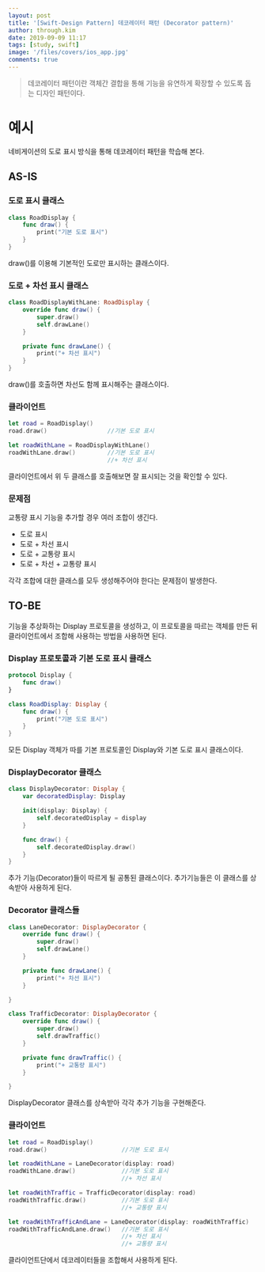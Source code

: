```yaml
---
layout: post
title: '[Swift-Design Pattern] 데코레이터 패턴 (Decorator pattern)'
author: through.kim
date: 2019-09-09 11:17
tags: [study, swift]
image: '/files/covers/ios_app.jpg'
comments: true
---
```


> 데코레이터 패턴이란 객체간 결합을 통해 기능을 유연하게 확장할 수 있도록 돕는 디자인 패턴이다.

# 예시

네비게이션의 도로 표시 방식을 통해 데코레이터 패턴을 학습해 본다.

## AS-IS

### 도로 표시 클래스

```swift
class RoadDisplay {
    func draw() {
        print("기본 도로 표시")
    }
}
```

draw()를 이용해 기본적인 도로만 표시하는 클래스이다.

### 도로 + 차선 표시 클래스

```swift
class RoadDisplayWithLane: RoadDisplay {
    override func draw() {
        super.draw()
        self.drawLane()
    }

    private func drawLane() {
        print("+ 차선 표시")
    }
}
```

draw()를 호출하면 차선도 함께 표시해주는 클래스이다.

### 클라이언트

```swift
let road = RoadDisplay()
road.draw()                 //기본 도로 표시

let roadWithLane = RoadDisplayWithLane()
roadWithLane.draw()         //기본 도로 표시
                            //+ 차선 표시
```

클라이언트에서 위 두 클래스를 호출해보면 잘 표시되는 것을 확인할 수 있다.

### 문제점

교통량 표시 기능을 추가할 경우 여러 조합이 생긴다.

- 도로 표시
- 도로 + 차선 표시
- 도로 + 교통량 표시
- 도로 + 차선 + 교통량 표시

각각 조합에 대한 클래스를 모두 생성해주어야 한다는 문제점이 발생한다.

## TO-BE

기능을 추상화하는 Display 프로토콜을 생성하고, 이 프로토콜을 따르는 객체를 만든 뒤 클라이언트에서 조합해 사용하는 방법을 사용하면 된다.

### Display 프로토콜과 기본 도로 표시 클래스

```swift
protocol Display {
    func draw()
}

class RoadDisplay: Display {
    func draw() {
        print("기본 도로 표시")
    }
}
```

모든 Display 객체가 따를 기본 프로토콜인 Display와 기본 도로 표시 클래스이다.

### DisplayDecorator 클래스

```swift
class DisplayDecorator: Display {
    var decoratedDisplay: Display

    init(display: Display) {
        self.decoratedDisplay = display
    }

    func draw() {
        self.decoratedDisplay.draw()
    }
}
```

추가 기능(Decorator)들이 따르게 될 공통된 클래스이다. 추가기능들은 이 클래스를 상속받아 사용하게 된다.

### Decorator 클래스들

```swift
class LaneDecorator: DisplayDecorator {
    override func draw() {
        super.draw()
        self.drawLane()
    }

    private func drawLane() {
        print("+ 차선 표시")
    }

}

class TrafficDecorator: DisplayDecorator {
    override func draw() {
        super.draw()
        self.drawTraffic()
    }

    private func drawTraffic() {
        print("+ 교통량 표시")
    }

}
```

DisplayDecorator 클래스를 상속받아 각각 추가 기능을 구현해준다.

### 클라이언트

```swift
let road = RoadDisplay()
road.draw()                     //기본 도로 표시

let roadWithLane = LaneDecorator(display: road)
roadWithLane.draw()             //기본 도로 표시
                                //+ 차선 표시

let roadWithTraffic = TrafficDecorator(display: road)
roadWithTraffic.draw()          //기본 도로 표시
                                //+ 교통량 표시

let roadWithTrafficAndLane = LaneDecorator(display: roadWithTraffic)
roadWithTrafficAndLane.draw()   //기본 도로 표시
                                //+ 차선 표시
                                //+ 교통량 표시
```

클라이언트단에서 데코레이터들을 조합해서 사용하게 된다.

